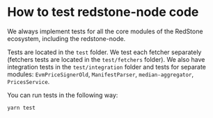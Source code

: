 # How to test redstone-node code

We always implement tests for all the core modules of the RedStone ecosystem, including the redstone-node.

Tests are located in the `test` folder.
We test each fetcher separately (fetchers tests are located in the `test/fetchers` folder). We also have integration tests in the `test/integration` folder and tests for separate modules: `EvmPriceSignerOld`, `ManifestParser`, `median-aggregator`, `PricesService`.

You can run tests in the following way:

```bash
yarn test
```
